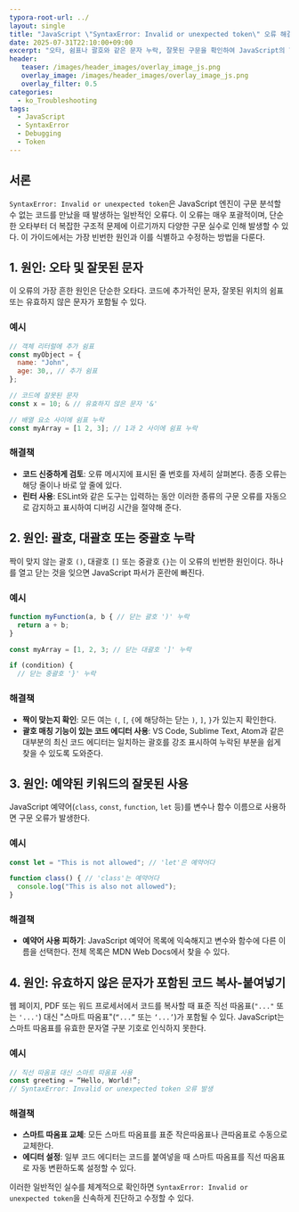 ```yaml
---
typora-root-url: ../
layout: single
title: "JavaScript \"SyntaxError: Invalid or unexpected token\" 오류 해결 방법"
date: 2025-07-31T22:10:00+09:00
excerpt: "오타, 쉼표나 괄호와 같은 문자 누락, 잘못된 구문을 확인하여 JavaScript의 \"SyntaxError: Invalid or unexpected token\" 오류를 해결하세요."
header:
   teaser: /images/header_images/overlay_image_js.png
   overlay_image: /images/header_images/overlay_image_js.png
   overlay_filter: 0.5
categories:
  - ko_Troubleshooting
tags:
  - JavaScript
  - SyntaxError
  - Debugging
  - Token
---
```


## 서론

`SyntaxError: Invalid or unexpected token`은 JavaScript 엔진이 구문 분석할 수 없는 코드를 만났을 때 발생하는 일반적인 오류다. 이 오류는 매우 포괄적이며, 단순한 오타부터 더 복잡한 구조적 문제에 이르기까지 다양한 구문 실수로 인해 발생할 수 있다. 이 가이드에서는 가장 빈번한 원인과 이를 식별하고 수정하는 방법을 다룬다.

## 1. 원인: 오타 및 잘못된 문자

이 오류의 가장 흔한 원인은 단순한 오타다. 코드에 추가적인 문자, 잘못된 위치의 쉼표 또는 유효하지 않은 문자가 포함될 수 있다.

### 예시

```javascript
// 객체 리터럴에 추가 쉼표
const myObject = {
  name: "John",
  age: 30,, // 추가 쉼표
};

// 코드에 잘못된 문자
const x = 10; & // 유효하지 않은 문자 '&'

// 배열 요소 사이에 쉼표 누락
const myArray = [1 2, 3]; // 1과 2 사이에 쉼표 누락
```

### 해결책

- **코드 신중하게 검토**: 오류 메시지에 표시된 줄 번호를 자세히 살펴본다. 종종 오류는 해당 줄이나 바로 앞 줄에 있다.
- **린터 사용**: ESLint와 같은 도구는 입력하는 동안 이러한 종류의 구문 오류를 자동으로 감지하고 표시하여 디버깅 시간을 절약해 준다.

## 2. 원인: 괄호, 대괄호 또는 중괄호 누락

짝이 맞지 않는 괄호 `()`, 대괄호 `[]` 또는 중괄호 `{}`는 이 오류의 빈번한 원인이다. 하나를 열고 닫는 것을 잊으면 JavaScript 파서가 혼란에 빠진다.

### 예시

```javascript
function myFunction(a, b { // 닫는 괄호 ')' 누락
  return a + b;
}

const myArray = [1, 2, 3; // 닫는 대괄호 ']' 누락

if (condition) {
  // 닫는 중괄호 '}' 누락
```

### 해결책

- **짝이 맞는지 확인**: 모든 여는 `(`, `[`, `{`에 해당하는 닫는 `)`, `]`, `}`가 있는지 확인한다.
- **괄호 매칭 기능이 있는 코드 에디터 사용**: VS Code, Sublime Text, Atom과 같은 대부분의 최신 코드 에디터는 일치하는 괄호를 강조 표시하여 누락된 부분을 쉽게 찾을 수 있도록 도와준다.

## 3. 원인: 예약된 키워드의 잘못된 사용

JavaScript 예약어(`class`, `const`, `function`, `let` 등)를 변수나 함수 이름으로 사용하면 구문 오류가 발생한다.

### 예시

```javascript
const let = "This is not allowed"; // 'let'은 예약어다

function class() { // 'class'는 예약어다
  console.log("This is also not allowed");
}
```

### 해결책

- **예약어 사용 피하기**: JavaScript 예약어 목록에 익숙해지고 변수와 함수에 다른 이름을 선택한다. 전체 목록은 MDN Web Docs에서 찾을 수 있다.

## 4. 원인: 유효하지 않은 문자가 포함된 코드 복사-붙여넣기

웹 페이지, PDF 또는 워드 프로세서에서 코드를 복사할 때 표준 직선 따옴표(`"..."` 또는 `'...'`) 대신 "스마트 따옴표"(`“...”` 또는 `‘...’`)가 포함될 수 있다. JavaScript는 스마트 따옴표를 유효한 문자열 구분 기호로 인식하지 못한다.

### 예시

```javascript
// 직선 따옴표 대신 스마트 따옴표 사용
const greeting = “Hello, World!”; 
// SyntaxError: Invalid or unexpected token 오류 발생
```

### 해결책

- **스마트 따옴표 교체**: 모든 스마트 따옴표를 표준 작은따옴표나 큰따옴표로 수동으로 교체한다.
- **에디터 설정**: 일부 코드 에디터는 코드를 붙여넣을 때 스마트 따옴표를 직선 따옴표로 자동 변환하도록 설정할 수 있다.

이러한 일반적인 실수를 체계적으로 확인하면 `SyntaxError: Invalid or unexpected token`을 신속하게 진단하고 수정할 수 있다.
